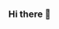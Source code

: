 ### Hi there 👋

<!--
**obiorbitalstar/obiorbitalstar** is a ✨ _special_ ✨ repository because its `README.md` (this file) appears on your GitHub profile.

Here are some ideas to get you started:

- 🔭 I’m currently working on suicideing 
- 🌱 I’m currently learning ...Djano and react 
- 👯 I’m looking to collaborate on ... Django
- 🤔 I’m looking for help with ...Mental issues 
- 💬 Ask me about ...My favotire manga
- 📫 How to reach me: ... Alkhatibsaed007@gmail.com 
- 😄 Pronouns: ...(He/Him)
- ⚡ Fun fact: ...I owned 14 cats 
-->

